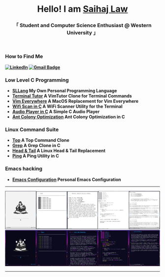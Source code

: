 
<h1 align="center">
Hello! I am <a rel="nofollow noopener noreferrer" target="_blank" href="https://personal-site-xi-gray.vercel.app/">Saihaj Law</a></samp></h1>
  <h3 align = "center">
 「 Student and Computer Science Enthusiast @ Western University<b> 」</br>
 </p>
</h3>
<br>

<h3>How to Find Me</h3>



[![Linkedln](https://img.shields.io/badge/LinkedIn-0077B5?style=flat-square&logo=linkedin&logoColor=white)](https://www.linkedin.com/in/saihaj-law/)
[![Gmail Badge](https://img.shields.io/badge/-Gmail-c14438?style=flat-square&logo=Gmail&logoColor=white&link=mailto:laws0817@gmail.com)](mailto:laws0817@gmail.com)

### Low Level C Programming

- **[SLLang](https://github.com/slano-ls/SLLang/)** My Own Personal Programming Language
- **[Terminal Tutor](https://github.com/slano-ls/TerminalTutor)** A VimTutor Clone for Terminal Commands
- **[Vim Everywhere](https://github.com/slano-ls/SketchyVim)** A MacOS Replacement for Vim Everywhere
- **[Wifi Scan in C](https://github.com/slano-ls/External-Projects/blob/main/wifiscan.c)** A WiFi Scanner Utility for the Terminal
- **[Audio Player in C](https://github.com/slano-ls/365_Days_of_Code/blob/main/Day%203.C)** A Simple C Audio Player
- **[Ant Colony Optimization](https://github.com/slano-ls/365_Days_of_Code/blob/main/Day%2011.C)** Ant Colony Optimization in C

### Linux Command Suite
- **[Top](https://github.com/slano-ls/365_Days_of_Code/blob/main/Day%205_3.C)** A Top Command Clone
- **[Grep](https://github.com/slano-ls/365_Days_of_Code/blob/main/Day%201.C)** A Grep Clone in C
- **[Head & Tail](https://github.com/slano-ls/365_Days_of_Code/blob/main/Day%206_2.C)** A Linux Head & Tail Replacement
- **[Ping](https://github.com/slano-ls/365_Days_of_Code/blob/main/Day%207.C)** A Ping Utility in C

### Emacs hacking

- **[Emacs Configuration](https://github.com/slano-ls/Doom-Emacs-Config)** Personal Emacs Configuration

<hr>
<img src="https://raw.githubusercontent.com/slano-ls/slano-ls/master/1.png" width="20%"><img src="https://raw.githubusercontent.com/slano-ls/slano-ls/master/3.png" width="20%"><img src="https://raw.githubusercontent.com/slano-ls/slano-ls/master/2.png" width="20%"/><img src="https://raw.githubusercontent.com/slano-ls/slano-ls/master/5.png" width="20%"/><img src="https://raw.githubusercontent.com/slano-ls/slano-ls/master/4.png" width="20%"/>
<img src="https://raw.githubusercontent.com/slano-ls/slano-ls/master/7.png" width="20%"><img src="https://raw.githubusercontent.com/slano-ls/slano-ls/master/9.png" width="20%"><img src="https://raw.githubusercontent.com/slano-ls/slano-ls/master/6.png" width="20%"/><img src="https://raw.githubusercontent.com/slano-ls/slano-ls/master/10.png" width="20%"/><img src="https://raw.githubusercontent.com/slano-ls/slano-ls/master/8.png" width="20%"/>
<hr>

